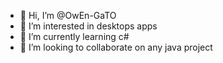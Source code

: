 - 👋 Hi, I’m @OwEn-GaTO
- 👀 I’m interested in desktops apps
- 🌱 I’m currently learning  c#
- 💞️ I’m looking to collaborate on any java project



<!---
OwEn-GaTO/OwEn-GaTO is a ✨ special ✨ repository because its `README.md` (this file) appears on your GitHub profile.
You can click the Preview link to take a look at your changes.
--->
